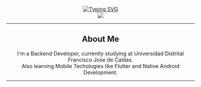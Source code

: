 <p align="center"> 
  <a href="https://git.io/typing-svg"><img src="https://readme-typing-svg.demolab.com?font=IBM+Plex+Mono&weight=500&size=35&pause=1000&color=FFDEA8&center=true&vCenter=true&random=false&width=475&height=60&lines=+I'm+Fredy+Angarita" alt="Typing SVG" /></a>
  <br/>
  <a href="https://www.linkedin.com/in/fredysangaritav/"><img src="https://img.shields.io/badge/LinkedIn-0077B5?style=for-the-badge&logo=linkedin&logoColor=white"></a>
</p>
<hr/>
<div align="center">
  <h2>About Me</h2>
  <p>
    I'm a Backend Developer, currently studying at Universidad Distrital Francisco Jose de Caldas. <br/>
    Also learning Mobile Techologies like Flutter and Native Android Development.<br/>
  </p>
  <hr/>
</div>
